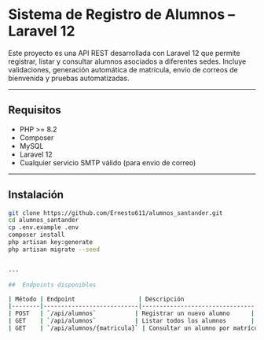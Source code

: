 # Sistema de Registro de Alumnos – Laravel 12

Este proyecto es una API REST desarrollada con Laravel 12 que permite registrar, listar y consultar alumnos asociados a diferentes sedes. Incluye validaciones, generación automática de matrícula, envío de correos de bienvenida y pruebas automatizadas.

---

## Requisitos

- PHP >= 8.2
- Composer
- MySQL
- Laravel 12
- Cualquier servicio SMTP válido (para envio de correo)

---

## Instalación

```bash
git clone https://github.com/Ernesto611/alumnos_santander.git
cd alumnos_santander
cp .env.example .env
composer install
php artisan key:generate
php artisan migrate --seed


---

##  Endpoints disponibles

| Método | Endpoint                  | Descripción                    |
|--------|---------------------------|--------------------------------|
| POST   | `/api/alumnos`           | Registrar un nuevo alumno      |
| GET    | `/api/alumnos`           | Listar todos los alumnos       |
| GET    | `/api/alumnos/{matricula}` | Consultar un alumno por matrícula |